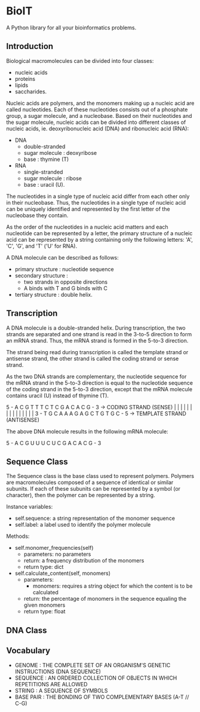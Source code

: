 # BioIT

A Python library for all your bioinformatics problems.

## Introduction

Biological macromolecules can be divided into four classes:

- nucleic acids
- proteins
- lipids
- saccharides.

Nucleic acids are polymers, and the monomers making up a nucleic acid are
called nucleotides. Each of these nucleotides consists out of a phosphate
group, a sugar molecule, and a nucleobase. Based on their nucleotides and the
sugar molecule, nucleic acids can be divided into different classes of nucleic
acids, ie. deoxyribonucleic acid (DNA) and ribonucleic acid (RNA):

- DNA
  - double-stranded
  - sugar molecule : deoxyribose
  - base : thymine (T)
- RNA
  - single-stranded
  - sugar molecule : ribose
  - base : uracil (U).

The nucleotides in a single type of nucleic acid differ from each other only in
their nucleobase. Thus, the nucleotides in a single type of nucleic acid can be
uniquely identified and represented by the first letter of the nucleobase they
contain.

As the order of the nucleotides in a nucleic acid matters and each nucleotide
can be represented by a letter, the primary structure of a nucleic acid can be
represented by a string containing only the following letters: 'A', 'C', 'G',
and 'T' ('U' for RNA).

A DNA molecule can be described as follows:

- primary structure : nucleotide sequence
- secondary structure :
  - two strands in opposite directions
  - A binds with T and G binds with C
- tertiary structure : double helix.

## Transcription

A DNA molecule is a double-stranded helix. During transcription, the two
strands are separated and one strand is read in the 3-to-5 direction to form
an mRNA strand. Thus, the mRNA strand is formed in the 5-to-3 direction.

The strand being read during transcription is called the template strand or
antisense strand, the other strand is called the coding strand or sense strand.

As the two DNA strands are complementary, the nucleotide sequence for the mRNA
strand in the 5-to-3 direction is equal to the nucleotide sequence of the
coding strand in the 5-to-3 direction, except that the mRNA molecule contains
uracil (U) instead of thymine (T).

5 - A C G T T T C T C G A C A C G - 3   -> CODING STRAND (SENSE)
    | | | | | | | | | | | | | | |
3 - T G C A A A G A G C T G T G C - 5   -> TEMPLATE STRAND (ANTISENSE)

The above DNA molecule results in the following mRNA molecule:

5 - A C G U U U C U C G A C A C G - 3

## Sequence Class

The Sequence class is the base class used to represent polymers. Polymers are
macromolecules composed of a sequence of identical or similar subunits. If each
of these subunits can be represented by a symbol (or character), then the
polymer can be represented by a string.

Instance variables:

- self.sequence: a string representation of the monomer sequence
- self.label: a label used to identify the polymer molecule

Methods:

- self.monomer_frequencies(self)
  - parameters: no parameters
  - return: a frequency distribution of the monomers
  - return type: dict
- self.calculate_content(self, monomers)
  - parameters:
    - monomers: requires a string object for which the content is to be calculated
  - return: the percentage of monomers in the sequence equaling the given monomers
  - return type: float

## DNA Class



## Vocabulary

- GENOME : THE COMPLETE SET OF AN ORGANISM'S GENETIC INSTRUCTIONS (DNA SEQUENCE)
- SEQUENCE : AN ORDERED COLLECTION OF OBJECTS IN WHICH REPETITIONS ARE ALLOWED
- STRING : A SEQUENCE OF SYMBOLS
- BASE PAIR : THE BONDING OF TWO COMPLEMENTARY BASES (A-T // C-G)
